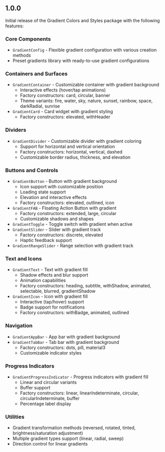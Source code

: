 ## 1.0.0

Initial release of the Gradient Colors and Styles package with the following features:

### Core Components
* `GradientConfig` - Flexible gradient configuration with various creation methods
* Preset gradients library with ready-to-use gradient configurations

### Containers and Surfaces
* `GradientContainer` - Customizable container with gradient background
  * Interactive effects (hover/tap animations)
  * Factory constructors: card, circular, banner
  * Theme variants: fire, water, sky, nature, sunset, rainbow, space, darkRadial, sunrise
* `GradientCard` - Card widget with gradient styling
  * Factory constructors: elevated, withHeader

### Dividers
* `GradientDivider` - Customizable divider with gradient coloring
  * Support for horizontal and vertical orientation
  * Factory constructors: horizontal, vertical, dashed
  * Customizable border radius, thickness, and elevation

### Buttons and Controls
* `GradientButton` - Button with gradient background
  * Icon support with customizable position
  * Loading state support
  * Elevation and interactive effects
  * Factory constructors: elevated, outlined, icon
* `GradientFAB` - Floating Action Button with gradient
  * Factory constructors: extended, large, circular
  * Customizable shadows and shapes
* `GradientToggle` - Toggle switch with gradient when active
* `GradientSlider` - Slider with gradient track
  * Factory constructors: discrete, elevated
  * Haptic feedback support
* `GradientRangeSlider` - Range selection with gradient track

### Text and Icons
* `GradientText` - Text with gradient fill
  * Shadow effects and blur support
  * Animation capabilities
  * Factory constructors: heading, subtitle, withShadow, animated, selectable, blurred, gradientShadow
* `GradientIcon` - Icon with gradient fill
  * Interactive (tap/hover) support
  * Badge support for notifications
  * Factory constructors: withBadge, animated, outlined

### Navigation
* `GradientAppBar` - App bar with gradient background
* `GradientTabBar` - Tab bar with gradient background
  * Factory constructors: dots, pill, material3
  * Customizable indicator styles

### Progress Indicators
* `GradientProgressIndicator` - Progress indicators with gradient fill
  * Linear and circular variants
  * Buffer support
  * Factory constructors: linear, linearIndeterminate, circular, circularIndeterminate, buffer
  * Percentage label display

### Utilities
* Gradient transformation methods (reversed, rotated, tinted, brightness/saturation adjustment)
* Multiple gradient types support (linear, radial, sweep)
* Direction control for linear gradients
